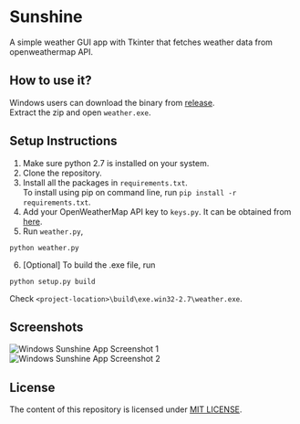 # Sunshine
A simple weather GUI app with Tkinter that fetches weather data from openweathermap API.

## How to use it?
Windows users can download the binary from [release](https://github.com/DevipriyaSarkar/Sunshine/releases).  
Extract the zip and open ```weather.exe```.

## Setup Instructions
1. Make sure python 2.7 is installed on your system.
2. Clone the repository.
3. Install all the packages in ```requirements.txt```.  
 To install using pip on command line, run ```pip install -r requirements.txt```.
4. Add your OpenWeatherMap API key to ```keys.py```. It can be obtained from [here](http://openweathermap.org/appid).
5. Run ```weather.py```,  
 ```
 python weather.py
 ```
6. [Optional] To build the .exe file, run  
 ```
 python setup.py build
 ```  
 Check ```<project-location>\build\exe.win32-2.7\weather.exe```.

## Screenshots

<img src="screenshot1.png" alt="Windows Sunshine App Screenshot 1" >
<img src="screenshot2.png" alt="Windows Sunshine App Screenshot 2" >

## License
The content of this repository is licensed under [MIT LICENSE](LICENSE.MD).
